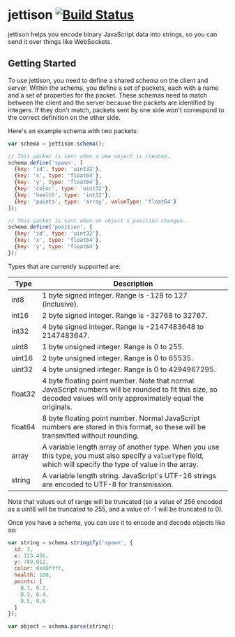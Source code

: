 # jettison [![Build Status](https://travis-ci.org/noonat/jettison.svg?branch=master)](https://travis-ci.org/noonat/jettison)

jettison helps you encode binary JavaScript data into strings, so you can send
it over things like WebSockets.


## Getting Started

To use jettison, you need to define a shared schema on the client and server.
Within the schema, you define a set of packets, each with a name and a set of
properties for the packet. These schemas need to match between the client and
the server because the packets are identified by integers. If they don't match,
packets sent by one side won't correspond to the correct definition on the
other side.

Here's an example schema with two packets:

```javascript
var schema = jettison.schema();

// This packet is sent when a new object is created.
schema.define('spawn', [
  {key: 'id', type: 'uint32'},
  {key: 'x', type: 'float64'},
  {key: 'y', type: 'float64'},
  {key: 'color', type: 'uint32'},
  {key: 'health', type: 'int32'},
  {key: 'points', type: 'array', valueType: 'float64'}
]);

// This packet is sent when an object's position changes.
schema.define('position', {
  {key: 'id', type: 'uint32'},
  {key: 'x', type: 'float64'},
  {key: 'y', type: 'float64'}
});
```

Types that are currently supported are:

| Type    | Description |
| ------- | ----------- |
| int8    | 1 byte signed integer. Range is -128 to 127 (inclusive). |
| int16   | 2 byte signed integer. Range is -32768 to 32767. |
| int32   | 4 byte signed integer. Range is -2147483648 to 2147483647. |
| uint8   | 1 byte unsigned integer. Range is 0 to 255. |
| uint16  | 2 byte unsigned integer. Range is 0 to 65535. |
| uint32  | 4 byte unsigned integer. Range is 0 to 4294967295. |
| float32 | 4 byte floating point number. Note that normal JavaScript numbers will be rounded to fit this size, so decoded values will only approximately equal the originals. |
| float64 | 8 byte floating point number. Normal JavaScript numbers are stored in this format, so these will be transmitted without rounding. |
| array   | A variable length array of another type. When you use this type, you must also specify a `valueType` field, which will specify the type of value in the array. |
| string  | A variable length string. JavaScript's UTF-16 strings are encoded to UTF-8 for transmission. |

Note that values out of range will be truncated (so a value of 256 encoded as
a uint8 will be truncated to 255, and a value of -1 will be truncated to 0).

Once you have a schema, you can use it to encode and decode objects like so:

```javascript
var string = schema.stringify('spawn', {
  id: 1,
  x: 123.456,
  y: 789.012,
  color: 0x00ffff,
  health: 100,
  points: [
    0.1, 0.2,
    0.3, 0.4,
    0.5, 0.6
  ]
});

var object = schema.parse(string);
```
